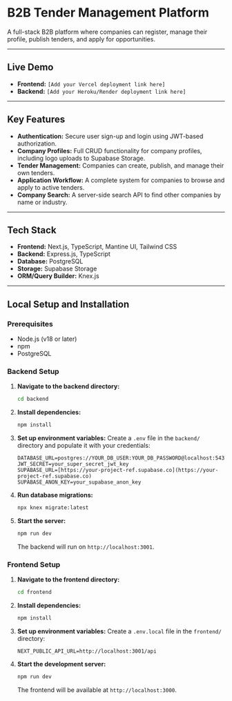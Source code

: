 # B2B Tender Management Platform

A full-stack B2B platform where companies can register, manage their profile, publish tenders, and apply for opportunities.

---

## Live Demo

-   **Frontend:** `[Add your Vercel deployment link here]`
-   **Backend:** `[Add your Heroku/Render deployment link here]`

---

## Key Features

-   **Authentication:** Secure user sign-up and login using JWT-based authorization.
-   **Company Profiles:** Full CRUD functionality for company profiles, including logo uploads to Supabase Storage.
-   **Tender Management:** Companies can create, publish, and manage their own tenders.
-   **Application Workflow:** A complete system for companies to browse and apply to active tenders.
-   **Company Search:** A server-side search API to find other companies by name or industry.

---

## Tech Stack

-   **Frontend:** Next.js, TypeScript, Mantine UI, Tailwind CSS
-   **Backend:** Express.js, TypeScript
-   **Database:** PostgreSQL
-   **Storage:** Supabase Storage
-   **ORM/Query Builder:** Knex.js

---

## Local Setup and Installation

### Prerequisites

-   Node.js (v18 or later)
-   npm
-   PostgreSQL

### Backend Setup

1.  **Navigate to the backend directory:**
    ```bash
    cd backend
    ```
2.  **Install dependencies:**
    ```bash
    npm install
    ```
3.  **Set up environment variables:**
    Create a `.env` file in the `backend/` directory and populate it with your credentials:
    ```env
    DATABASE_URL=postgres://YOUR_DB_USER:YOUR_DB_PASSWORD@localhost:5432/your_db_name
    JWT_SECRET=your_super_secret_jwt_key
    SUPABASE_URL=[https://your-project-ref.supabase.co](https://your-project-ref.supabase.co)
    SUPABASE_ANON_KEY=your_supabase_anon_key
    ```
4.  **Run database migrations:**
    ```bash
    npx knex migrate:latest
    ```
5.  **Start the server:**
    ```bash
    npm run dev
    ```
    The backend will run on `http://localhost:3001`.

### Frontend Setup

1.  **Navigate to the frontend directory:**
    ```bash
    cd frontend
    ```
2.  **Install dependencies:**
    ```bash
    npm install
    ```
3.  **Set up environment variables:**
    Create a `.env.local` file in the `frontend/` directory:
    ```env
    NEXT_PUBLIC_API_URL=http://localhost:3001/api
    ```
4.  **Start the development server:**
    ```bash
    npm run dev
    ```
    The frontend will be available at `http://localhost:3000`.
